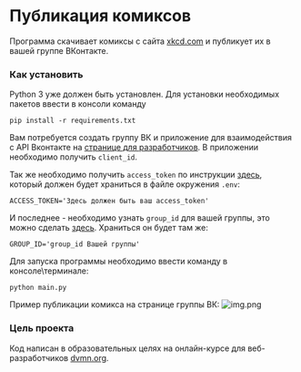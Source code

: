 # Публикация комиксов

Программа скачивает комиксы с сайта [xkcd.com](https://xkcd.com/) и публикует их в вашей группе ВКонтакте.

### Как установить

Python 3 уже должен быть установлен. Для установки необходимых пакетов ввести в консоли команду
```commandline
pip install -r requirements.txt
```
Вам потребуется создать группу ВК и приложение для взаимодействия с API Вконтакте на [странице для разработчиков](https://dev.vk.com/).
В приложении необходимо получить `client_id`.

Так же необходимо получить `access_token` по инструкции [здесь](https://vk.com/dev/implicit_flow_user), который должен будет храниться в файле окружения `.env`:
```dotenv
ACCESS_TOKEN='Здесь должен быть ваш access_token'
```
И последнее - необходимо узнать `group_id` для вашей группы, это можно сделать [здесь](https://regvk.com/id/). Храниться он будет там же:
```dotenv
GROUP_ID='group_id Вашей группы'
```

Для запуска программы необходимо ввести команду в консоле\терминале:
```commandline
python main.py
```
Пример публикации комикса на странице группы ВК:
![img.png](img.png)
### Цель проекта

Код написан в образовательных целях на онлайн-курсе для веб-разработчиков [dvmn.org](https://dvmn.org/).